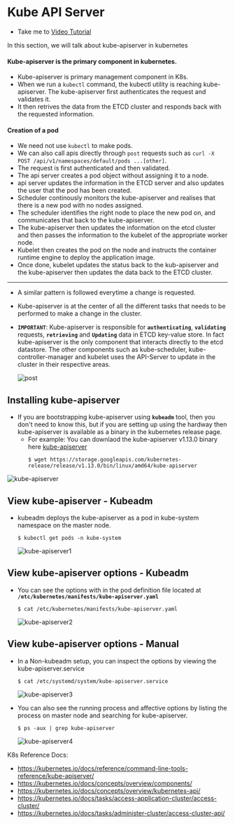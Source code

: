 # Kube API Server
  - Take me to [Video Tutorial](https://kodekloud.com/topic/kube-api-server/)
  
In this section, we will talk about kube-apiserver in kubernetes

#### Kube-apiserver is the primary component in kubernetes.
- Kube-apiserver is primary management component in K8s.
- When we run a ```kubectl``` command, the kubectl utility is reaching kube-apiserver. The kube-apiserver first authenticates the request and validates it.
- It then retrives the data from the ETCD cluster and responds back with the requested information.


#### Creation of a pod
- We need not use ```kubectl``` to make pods.
- We can also call apis directly through ```post``` requests such as ```curl -X POST /api/v1/namespaces/default/pods ...[other]```.
- The request is first authenticated and then validated.
- The api server creates a pod object without assigning it to a node.
- api server updates the information in the ETCD server and also updates the user that the pod has been created.
- Scheduler continously monitors the kube-apiserver and realises that there is a new pod with no nodes assigned.
- The scheduler identifies the right node to place the new pod on, and communicates that back to the kube-apiserver.
- The kube-apiserver then updates the information on the etcd cluster and then passes the information to the kubelet of the appropriate worker node.
- Kubelet then creates the pod on the node and instructs the container runtime engine to deploy the application image.
- Once done, kubelet updates the status back to the kub-apiserver and the kube-apiserver then updates the data back to the ETCD cluster.

---
- A similar pattern is followed everytime a change is requested.
- Kube-apiserver is at the center of all the different tasks that needs to be performed to make a change in the cluster.
- **`IMPORTANT`**: Kube-apiserver is responsible for **`authenticating`**, **`validating`** requests, **`retrieving`** and **`Updating`** data in ETCD key-value store. In fact kube-apiserver is the only component that interacts directly to the etcd datastore. The other components such as kube-scheduler, kube-controller-manager and kubelet uses the API-Server to update in the cluster in their respective areas.
  
  ![post](../../images/post.PNG)
  
## Installing kube-apiserver

- If you are bootstrapping kube-apiserver using **`kubeadm`** tool, then you don't need to know this, but if you are setting up using the hardway then kube-apiserver is available as a binary in the kubernetes release page.
  - For example: You can downlaod the kube-apiserver v1.13.0 binary here [kube-apiserver](https://storage.googleapis.com/kubernetes-release/release/v1.13.0/bin/linux/amd64/kube-apiserver)
    ```
    $ wget https://storage.googleapis.com/kubernetes-release/release/v1.13.0/bin/linux/amd64/kube-apiserver
    ```
 
 ![kube-apiserver](../../images/kube-apiserver.PNG)
 
## View kube-apiserver - Kubeadm
- kubeadm deploys the kube-apiserver as a pod in kube-system namespace on the master node.
  ```
  $ kubectl get pods -n kube-system
  ```
   
  ![kube-apiserver1](../../images/kube-apiserver1.PNG)
   
## View kube-apiserver options - Kubeadm
- You can see the options with in the pod definition file located at **`/etc/kubernetes/manifests/kube-apiserver.yaml`**
  ```
  $ cat /etc/kubernetes/manifests/kube-apiserver.yaml
  ```
  
  ![kube-apiserver2](../../images/kube-apiserver2.PNG)
   
## View kube-apiserver options - Manual
- In a Non-kubeadm setup, you can inspect the options by viewing the kube-apiserver.service
  ```
  $ cat /etc/systemd/system/kube-apiserver.service
  ```
  
  ![kube-apiserver3](../../images/kube-apiserver3.PNG)
   
- You can also see the running process and affective options by listing the process on master node and searching for kube-apiserver.
  ```
  $ ps -aux | grep kube-apiserver
  ```
  ![kube-apiserver4](../../images/kube-apiserver4.PNG)

K8s Reference Docs:
- https://kubernetes.io/docs/reference/command-line-tools-reference/kube-apiserver/
- https://kubernetes.io/docs/concepts/overview/components/
- https://kubernetes.io/docs/concepts/overview/kubernetes-api/
- https://kubernetes.io/docs/tasks/access-application-cluster/access-cluster/
- https://kubernetes.io/docs/tasks/administer-cluster/access-cluster-api/
